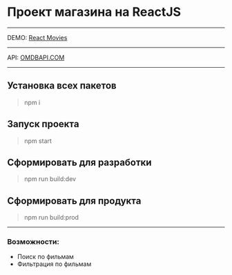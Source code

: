 # Проект магазина на ReactJS
____
DEMO: [React Movies](https://gabberex.github.io/react-movies/)
____
API: [OMDBAPI.COM](https://www.omdbapi.com)
____
## Установка всех пакетов
>npm i
## Запуск проекта
>npm start
## Сформировать для разработки
>npm run build:dev
## Сформировать для продукта
>npm run build:prod
____
### Возможности:
- Поиск по фильмам
- Фильтрация по фильмам